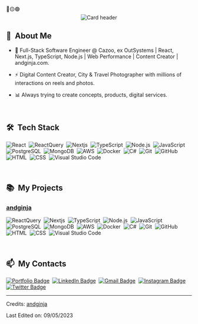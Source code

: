 <div>
🔴🟡🟢

<br>

</div>


<div align="center">
  <img src="https://res.cloudinary.com/dhrdcuh7k/image/upload/c_scale,f_auto,q_auto:eco,w_200/v1681330675/andginjaDelta/newLogo/short-fullwhitelogo_wqi9p9.png" alt="Card header"/>
</div>



<div>

  ## 💬 &nbsp;About Me

  - 🔭 Full-Stack Software Engineer @ Cazoo, ex OutSystems | React, Next.js, TypeScript, Node.js | Web Performance | Content Creator | andginja.com.
  
  - ⚡ Digital Content Creator, City & Travel Photographer with millions of interactions on reels and photos.

  - 📊  Always trying to create concepts, products, digital services.

  <br>

  <div>

  ## 🛠️ &nbsp;Tech Stack

  ![React](https://img.shields.io/badge/-React-0D1117?style=flat&logo=react)&nbsp;
  ![ReactQuery](https://img.shields.io/badge/-React_Query-0D1117?style=flat&logo=reactquery)&nbsp;
  ![Nextjs](https://img.shields.io/badge/-Next.js-0D1117?style=flat&logo=next.js)&nbsp;
  ![TypeScript](https://img.shields.io/badge/-TypeScript-0D1117?style=flat&logo=typescript&logoColor=3178C6)&nbsp;
  ![Node.js](https://img.shields.io/badge/-Node.js-0D1117?style=flat&logo=node.js)&nbsp;
  ![JavaScript](https://img.shields.io/badge/-JavaScript-0D1117?style=flat&logo=javascript)&nbsp;
  ![PostgreSQL](https://img.shields.io/badge/-PostgreSQL-0D1117?style=flat&logo=postgresql)&nbsp;
  ![MongoDB](https://img.shields.io/badge/-MongoDB-0D1117?style=flat&logo=mongodb&logoColor=47A248)&nbsp;
  ![AWS](https://img.shields.io/badge/-Amazon_AWS-0D1117?style=flat&logo=amazonaws&logoColor=FF9900)&nbsp;
  ![Docker](https://img.shields.io/badge/-Docker-0D1117?style=flat&logo=docker)&nbsp;
  ![C#](https://img.shields.io/badge/-.NET-0D1117?style=flat&logo=.net&logoColor=007ACC)&nbsp;
  ![Git](https://img.shields.io/badge/-Git-0D1117?style=flat&logo=git)&nbsp;
  ![GitHub](https://img.shields.io/badge/-GitHub-0D1117?style=flat&logo=github)&nbsp;
  ![HTML](https://img.shields.io/badge/-HTML-0D1117?style=flat&logo=HTML5)&nbsp;
  ![CSS](https://img.shields.io/badge/-CSS-0D1117?style=flat&logo=CSS3&logoColor=1572B6)&nbsp;
  ![Visual Studio Code](https://img.shields.io/badge/-VS%20Code-0D1117?style=flat&logo=visual-studio-code&logoColor=007ACC)&nbsp;
    
</div>
 <br>
    <div>

  ## 📚 &nbsp;My Projects

  ###  [andginja](https://github.com/andginja)&nbsp;
  ![ReactQuery](https://img.shields.io/badge/-React_Query-0D1117?style=flat&logo=reactquery)&nbsp;
  ![Nextjs](https://img.shields.io/badge/-Next.js-0D1117?style=flat&logo=next.js)&nbsp;
  ![TypeScript](https://img.shields.io/badge/-TypeScript-0D1117?style=flat&logo=typescript&logoColor=3178C6)&nbsp;
  ![Node.js](https://img.shields.io/badge/-Node.js-0D1117?style=flat&logo=node.js)&nbsp;
  ![JavaScript](https://img.shields.io/badge/-JavaScript-0D1117?style=flat&logo=javascript)&nbsp;
  ![PostgreSQL](https://img.shields.io/badge/-PostgreSQL-0D1117?style=flat&logo=postgresql)&nbsp;
  ![MongoDB](https://img.shields.io/badge/-MongoDB-0D1117?style=flat&logo=mongodb&logoColor=47A248)&nbsp;
  ![AWS](https://img.shields.io/badge/-Amazon_AWS-0D1117?style=flat&logo=amazonaws&logoColor=FF9900)&nbsp;
  ![Docker](https://img.shields.io/badge/-Docker-0D1117?style=flat&logo=docker)&nbsp;
  ![C#](https://img.shields.io/badge/-.NET-0D1117?style=flat&logo=.net&logoColor=007ACC)&nbsp;
  ![Git](https://img.shields.io/badge/-Git-0D1117?style=flat&logo=git)&nbsp;
  ![GitHub](https://img.shields.io/badge/-GitHub-0D1117?style=flat&logo=github)&nbsp;
  ![HTML](https://img.shields.io/badge/-HTML-0D1117?style=flat&logo=HTML5)&nbsp;
  ![CSS](https://img.shields.io/badge/-CSS-0D1117?style=flat&logo=CSS3&logoColor=1572B6)&nbsp;
  ![Visual Studio Code](https://img.shields.io/badge/-VS%20Code-0D1117?style=flat&logo=visual-studio-code&logoColor=007ACC)&nbsp;
    
</div>
   <br>
<div>

  ## 📫 &nbsp;My Contacts

  [![Portfolio Badge](https://img.shields.io/badge/-Website-blueviolet?style=flat-square&logo=ansible&logoColor=white)](https://andginja.com)&nbsp; 
  [![LinkedIn Badge](https://img.shields.io/badge/-Andre_Ginja-blue?style=flat-square&logo=Linkedin&logoColor=white&link=https://www.linkedin.com/in/andreginja/)](https://www.linkedin.com/in/andreginja/)&nbsp;
  [![Gmail Badge](https://img.shields.io/badge/-andginja@gmail.com-red?style=flat-square&logo=Gmail&logoColor=white)](mailto:andginja@gmail.com)&nbsp;
  [![Instagram Badge](https://img.shields.io/badge/-andginja-EB2A08?style=flat-square&logo=Instagram&logoColor=white)](https://www.instagram.com/andginja/)&nbsp;
  [![Twitter Badge](https://img.shields.io/badge/-andginja-blue?style=flat-square&logo=Twitter&logoColor=white)](https://twitter.com/andginja)&nbsp;
</div>

------
Credits: [andginja](https://github.com/andginja)

Last Edited on: 09/05/2023
